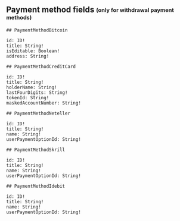 ## Payment method fields <sub><sup>(only for withdrawal payment methods)</sup></sub>

```
## PaymentMethodBitcoin

id: ID!
title: String!
isEditable: Boolean!
address: String!

## PaymentMethodCreditCard

id: ID!
title: String!
holderName: String!
lastFourDigits: String!
tokenId: String!
maskedAccountNumber: String!

## PaymentMethodNeteller

id: ID!
title: String!
name: String!
userPaymentOptionId: String!

## PaymentMethodSkrill

id: ID!
title: String!
name: String!
userPaymentOptionId: String!

## PaymentMethodIdebit

id: ID!
title: String!
name: String!
userPaymentOptionId: String!
```

